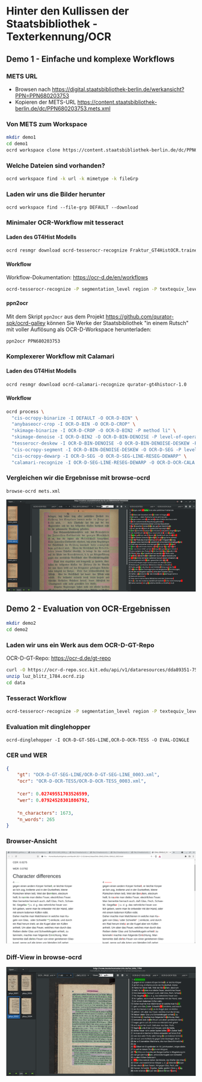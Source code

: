 # Hinter den Kullissen der Staatsbibliothek - Texterkennung/OCR

## Demo 1 - Einfache und komplexe Workflows

### METS URL

* Browsen nach https://digital.staatsbibliothek-berlin.de/werkansicht?PPN=PPN680203753
* Kopieren der METS-URL https://content.staatsbibliothek-berlin.de/dc/PPN680203753.mets.xml

### Von METS zum Workspace

```sh
mkdir demo1
cd demo1
ocrd workspace clone https://content.staatsbibliothek-berlin.de/dc/PPN680203753.mets.xml
```

### Welche Dateien sind vorhanden?

```sh
ocrd workspace find -k url -k mimetype -k fileGrp
```

### Laden wir uns die Bilder herunter

```
ocrd workspace find --file-grp DEFAULT --download
```

### Minimaler OCR-Workflow mit tesseract

#### Laden des GT4Hist Modells

```sh
ocrd resmgr download ocrd-tesserocr-recognize Fraktur_GT4HistOCR.traineddata
```

#### Workflow

Workflow-Dokumentation: https://ocr-d.de/en/workflows

```sh
ocrd-tesserocr-recognize -P segmentation_level region -P textequiv_level word -P find_tables true -P model Fraktur_GT4HistOCR -I DEFAULT -O OCR-D-OCR-TESS
```

#### ppn2ocr

Mit dem Skript `ppn2ocr` aus dem Projekt https://github.com/qurator-spk/ocrd-galley können Sie Werke der Staatsbibliothek "in einem Rutsch" mit voller Auflösung als OCR-D-Workspace herunterladen:

```sh
ppn2ocr PPN680203753
```

### Komplexerer Workflow mit Calamari

#### Laden des GT4Hist Modells

```sh
ocrd resmgr download ocrd-calamari-recognize qurator-gt4histocr-1.0
```

#### Workflow

```sh
ocrd process \
  "cis-ocropy-binarize -I DEFAULT -O OCR-D-BIN" \
  "anybaseocr-crop -I OCR-D-BIN -O OCR-D-CROP" \
  "skimage-binarize -I OCR-D-CROP -O OCR-D-BIN2 -P method li" \
  "skimage-denoise -I OCR-D-BIN2 -O OCR-D-BIN-DENOISE -P level-of-operation page" \
  "tesserocr-deskew -I OCR-D-BIN-DENOISE -O OCR-D-BIN-DENOISE-DESKEW -P operation_level page" \
  "cis-ocropy-segment -I OCR-D-BIN-DENOISE-DESKEW -O OCR-D-SEG -P level-of-operation page" \
  "cis-ocropy-dewarp -I OCR-D-SEG -O OCR-D-SEG-LINE-RESEG-DEWARP" \
  "calamari-recognize -I OCR-D-SEG-LINE-RESEG-DEWARP -O OCR-D-OCR-CALA -P checkpoint_dir qurator-gt4histocr-1.0"
```

### Vergleichen wir die Ergebnisse mit browse-ocrd

```sh
browse-ocrd mets.xml
```

![](./img/demo1-browse-ocrd.PNG)

## Demo 2 - Evaluation von OCR-Ergebnissen

```sh
mkdir demo2
cd demo2
```

### Laden wir uns ein Werk aus dem OCR-D-GT-Repo

OCR-D-GT-Repo: https://ocr-d.de/gt-repo

```sh
curl -O https://ocr-d-repo.scc.kit.edu/api/v1/dataresources/dda89351-7596-46eb-9736-593a5e9593d3/data/luz_blitz_1784.ocrd.zip
unzip luz_blitz_1784.ocrd.zip
cd data
```

### Tesseract Workflow

```sh
ocrd-tesserocr-recognize -P segmentation_level region -P textequiv_level word -P find_tables true -P model Fraktur_GT4HistOCR -I OCR-D-IMG -O OCR-D-OCR-TESS
```

### Evaluation mit dinglehopper

```
ocrd-dinglehopper -I OCR-D-GT-SEG-LINE,OCR-D-OCR-TESS -O EVAL-DINGLE
```

### CER und WER

```json
{
    "gt": "OCR-D-GT-SEG-LINE/OCR-D-GT-SEG-LINE_0003.xml",
    "ocr": "OCR-D-OCR-TESS/OCR-D-OCR-TESS_0003.xml",

    "cer": 0.02749551703526599,
    "wer": 0.07924528301886792,

    "n_characters": 1673,
    "n_words": 265
}
```

### Browser-Ansicht

![](./img/dingle-html.PNG)

### Diff-View in browse-ocrd

![](./img/demo2-browse-ocrd.PNG)

